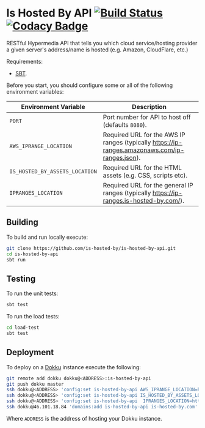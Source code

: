 # Is Hosted By API [![Build Status](https://travis-ci.org/is-hosted-by/is-hosted-by-api.svg?branch=master)](https://travis-ci.org/is-hosted-by/is-hosted-by-api) [![Codacy Badge](https://www.codacy.com/project/badge/431145a2eba44687b04d6b9ce2b1328c)](https://www.codacy.com/app/ricardo_3/is-hosted-by-api)

RESTful Hypermedia API that tells you which cloud service/hosting provider a given server's address/name
is hosted (e.g. Amazon, CloudFlare, etc.)

Requirements:

  * [SBT](http://www.scala-sbt.org/release/tutorial/Setup.html).

Before you start, you should configure some or all of the following environment
variables:

| Environment Variable     | Description
|--------------------------|-------------
| `PORT`                   | Port number for API to host off (defaults `8080`). |
| `AWS_IPRANGE_LOCATION`   | Required URL for the AWS IP ranges (typically https://ip-ranges.amazonaws.com/ip-ranges.json). |
| `IS_HOSTED_BY_ASSETS_LOCATION` | Required URL for the HTML assets (e.g. CSS, scripts etc). |
| `IPRANGES_LOCATION`      | Required URL for the general IP ranges (typically https://ip-ranges.is-hosted-by.com/). |

## Building

To build and run locally execute:

``` sh
git clone https://github.com/is-hosted-by/is-hosted-by-api.git
cd is-hosted-by-api
sbt run
```

## Testing

To run the unit tests:

``` sh
sbt test
```

To run the load tests:

``` sh
cd load-test
sbt test
```

## Deployment

To deploy on a [Dokku](https://github.com/progrium/dokku) instance execute the following:

```sh
git remote add dokku dokku@<ADDRESS>:is-hosted-by-api
git push dokku master
ssh dokku@<ADDRESS> 'config:set is-hosted-by-api AWS_IPRANGE_LOCATION=https://ip-ranges.amazonaws.com/ip-ranges.json'
ssh dokku@<ADDRESS> 'config:set is-hosted-by-api IS_HOSTED_BY_ASSETS_LOCATION=http://assets.is-hosted-by.com'
ssh dokku@<ADDRESS> 'config:set is-hosted-by-api  IPRANGES_LOCATION=https://ip-ranges.is-hosted-by.com/'
ssh dokku@46.101.18.84 'domains:add is-hosted-by-api is-hosted-by.com'
```

Where `ADDRESS` is the address of hosting your Dokku instance.

